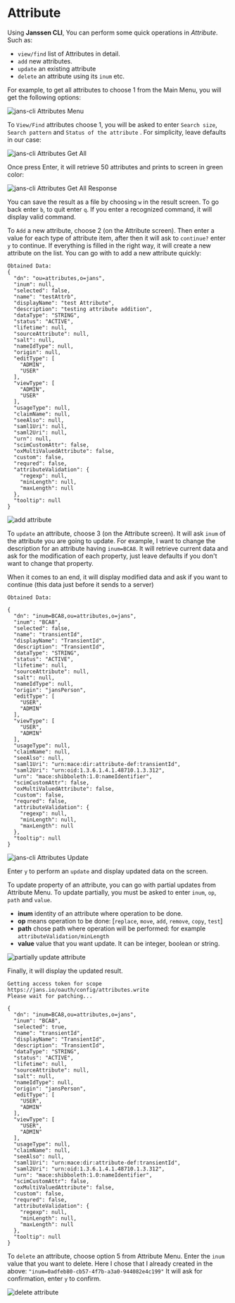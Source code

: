 # Attribute

Using **Janssen CLI**, You can perform some quick operations in _Attribute_. Such as:
- `view/find` list of Attributes in detail.
- `add` new attributes.
- `update` an existing attribute
- `delete` an attribute using its `inum` etc.

For example, to get all attributes to choose 1 from the Main Menu, you will get the following options:

![jans-cli Attributes Menu](../img/im-attributes-main.png)

To `View/Find` attributes choose 1, you will be asked to enter `Search size`,  `Search pattern` and `Status of the attribute` . For simplicity, leave defaults in our case:

![jans-cli Attributes Get All](../img/im-attributes-get-all.png)

Once press Enter, it will retrieve 50 attributes and prints to screen in green color:

![jans-cli Attributes Get All Response](../img/im-attributes-get-all-response.png)

You can save the result as a file by choosing `w` in the result screen. To go back enter `b`, to quit enter `q`. If you enter a recognized command, it will display valid command.

To `Add` a new attribute, choose 2 (on the Attribute screen). Then enter a value for each type of attribute item, after then it will ask to `continue?` enter `y` to continue. If everything is filled in the right way, it will create a new attribute on the list.
You can go with to add a new attribute quickly:
```text
Obtained Data:
{
  "dn": "ou=attributes,o=jans",
  "inum": null,
  "selected": false,
  "name": "testAttrb",
  "displayName": "test Attribute",
  "description": "testing attribute addition",
  "dataType": "STRING",
  "status": "ACTIVE",
  "lifetime": null,
  "sourceAttribute": null,
  "salt": null,
  "nameIdType": null,
  "origin": null,
  "editType": [
    "ADMIN",
    "USER"
  ],
  "viewType": [
    "ADMIN",
    "USER"
  ],
  "usageType": null,
  "claimName": null,
  "seeAlso": null,
  "saml1Uri": null,
  "saml2Uri": null,
  "urn": null,
  "scimCustomAttr": false,
  "oxMultiValuedAttribute": false,
  "custom": false,
  "requred": false,
  "attributeValidation": {
    "regexp": null,
    "minLength": null,
    "maxLength": null
  },
  "tooltip": null
}
```

![add attribute](../img/im-add-attrb.png) 

To `update` an attribute, choose 3 (on the Attribute screen). It will ask `inum` of the attribute you are going to update. For example, I want to change the description for an attribute having `inum=BCA8`. 
It will retrieve current data and ask for the modification of each property, just leave defaults if you don't want to change that property.

When it comes to an end, it will display modified data and ask if you want to continue (this data just before it sends to a server)

```text
Obtained Data:

{
  "dn": "inum=BCA8,ou=attributes,o=jans",
  "inum": "BCA8",
  "selected": false,
  "name": "transientId",
  "displayName": "TransientId",
  "description": "TransientId",
  "dataType": "STRING",
  "status": "ACTIVE",
  "lifetime": null,
  "sourceAttribute": null,
  "salt": null,
  "nameIdType": null,
  "origin": "jansPerson",
  "editType": [
    "USER",
    "ADMIN"
  ],
  "viewType": [
    "USER",
    "ADMIN"
  ],
  "usageType": null,
  "claimName": null,
  "seeAlso": null,
  "saml1Uri": "urn:mace:dir:attribute-def:transientId",
  "saml2Uri": "urn:oid:1.3.6.1.4.1.48710.1.3.312",
  "urn": "mace:shibboleth:1.0:nameIdentifier",
  "scimCustomAttr": false,
  "oxMultiValuedAttribute": false,
  "custom": false,
  "requred": false,
  "attributeValidation": {
    "regexp": null,
    "minLength": null,
    "maxLength": null
  },
  "tooltip": null
}
```
![jans-cli Attributes Update](../img/im-attributes-update.png)

Enter `y` to perform an `update` and display updated data on the screen.

To update property of an attribute, you can go with partial updates from Attribute Menu. To update partially, you must be asked to enter `inum`, `op`, `path` and `value`.
- **__inum__** identity of an attribute where operation to be done.
- **__op__** means operation to be done: [`replace`, `move`, `add`, `remove`, `copy`, `test`]
- **__path__** chose path where operation will be performed: for example `attributeValidation/minLength`
- **__value__** value that you want update. It can be integer, boolean or string.

![partially update attribute](../img/im-partial-attrb-update.png)

Finally, it will display the updated result.

```text
Getting access token for scope https://jans.io/oauth/config/attributes.write
Please wait for patching...

{
  "dn": "inum=BCA8,ou=attributes,o=jans",
  "inum": "BCA8",
  "selected": true,
  "name": "transientId",
  "displayName": "TransientId",
  "description": "TransientId",
  "dataType": "STRING",
  "status": "ACTIVE",
  "lifetime": null,
  "sourceAttribute": null,
  "salt": null,
  "nameIdType": null,
  "origin": "jansPerson",
  "editType": [
    "USER",
    "ADMIN"
  ],
  "viewType": [
    "USER",
    "ADMIN"
  ],
  "usageType": null,
  "claimName": null,
  "seeAlso": null,
  "saml1Uri": "urn:mace:dir:attribute-def:transientId",
  "saml2Uri": "urn:oid:1.3.6.1.4.1.48710.1.3.312",
  "urn": "mace:shibboleth:1.0:nameIdentifier",
  "scimCustomAttr": false,
  "oxMultiValuedAttribute": false,
  "custom": false,
  "requred": false,
  "attributeValidation": {
    "regexp": null,
    "minLength": null,
    "maxLength": null
  },
  "tooltip": null
}
```

To `delete` an attribute, choose option 5 from Attribute Menu. Enter the `inum` value that you want to delete. Here I chose that I already created in the above: `"inum=0adfeb80-cb57-4f7b-a3a0-944082e4c199"` It will ask for confirmation, enter `y` to confirm.

![delete attribute](../img/im-delete-attrb.png)


